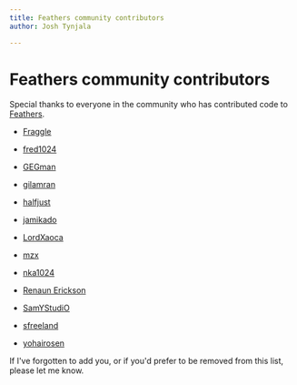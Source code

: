 ```yaml
---
title: Feathers community contributors  
author: Josh Tynjala

---
```

# Feathers community contributors

Special thanks to everyone in the community who has contributed code to [Feathers](http://feathersui.com/).

-   [Fraggle](https://github.com/Fraggle)

-   [fred1024](https://github.com/fred1024)

-   [GEGman](https://github.com/GEGman)

-   [gilamran](https://github.com/gilamran)

-   [halfjust](https://github.com/halfjust)

-   [jamikado](https://github.com/jamikado)

-   [LordXaoca](https://github.com/LordXaoca)

-   [mzx](https://github.com/mzx)

-   [nka1024](https://github.com/nka1024)

-   [Renaun Erickson](https://github.com/renaun)

-   [SamYStudiO](https://github.com/SamYStudiO)

-   [sfreeland](https://github.com/sfreeland)

-   [yohairosen](https://github.com/yohairosen)

If I've forgotten to add you, or if you'd prefer to be removed from this list, please let me know.